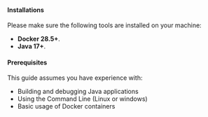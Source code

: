 

#### Installations

Please make sure the following tools are installed on your machine:

* **Docker 28.5+**.
* **Java 17+**.

#### Prerequisites

This guide assumes you have experience with:
- Building and debugging Java applications
- Using the Command Line (Linux or windows)
- Basic usage of Docker containers